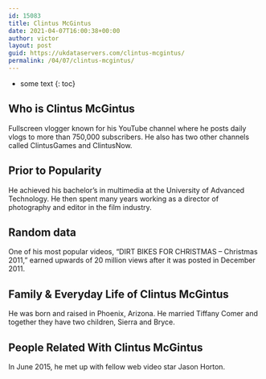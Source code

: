 ```yaml
---
id: 15083
title: Clintus McGintus
date: 2021-04-07T16:00:38+00:00
author: victor
layout: post
guid: https://ukdataservers.com/clintus-mcgintus/
permalink: /04/07/clintus-mcgintus/
---
```


* some text
{: toc}


## Who is Clintus McGintus



Fullscreen vlogger known for his YouTube channel where he posts daily vlogs to more than 750,000 subscribers. He also has two other channels called ClintusGames and ClintusNow.

                
                
                
## Prior to Popularity



He achieved his bachelor&#8217;s in multimedia at the University of Advanced Technology. He then spent many years working as a director of photography and editor in the film industry.

                
                
                
## Random data



One of his most popular videos, &#8220;DIRT BIKES FOR CHRISTMAS &#8211; Christmas 2011,&#8221; earned upwards of 20 million views after it was posted in December 2011.

                
                
                
## Family & Everyday Life of Clintus McGintus



He was born and raised in Phoenix, Arizona. He married Tiffany Comer and together they have two children, Sierra and Bryce.

                
                
                
## People Related With Clintus McGintus



In June 2015, he met up with fellow web video star Jason Horton.

                
              
            
          
          
          